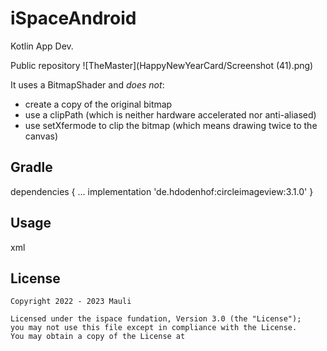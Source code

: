 # iSpaceAndroid
 Kotlin App Dev.

Public repository
![TheMaster](HappyNewYearCard/Screenshot (41).png)

It uses a BitmapShader and *does not*:
* create a copy of the original bitmap
* use a clipPath (which is neither hardware accelerated nor anti-aliased)
* use setXfermode to clip the bitmap (which means drawing twice to the canvas)

Gradle
------

dependencies {
    ...
    implementation 'de.hdodenhof:circleimageview:3.1.0'
}


Usage
-----
xml
 <ImageView
            android:id="@+id/image_view_dice_one"
            android:layout_width="wrap_content"
            android:layout_height="wrap_content"
            android:layout_weight="1"
            android:contentDescription="@string/str_image_desc_one"
            android:padding="@dimen/padding_eight"
            android:src="@drawable/dice_empty"
            tools:src="@drawable/dice5" />
		


License
-------

    Copyright 2022 - 2023 Mauli

    Licensed under the ispace fundation, Version 3.0 (the "License");
    you may not use this file except in compliance with the License.
    You may obtain a copy of the License at